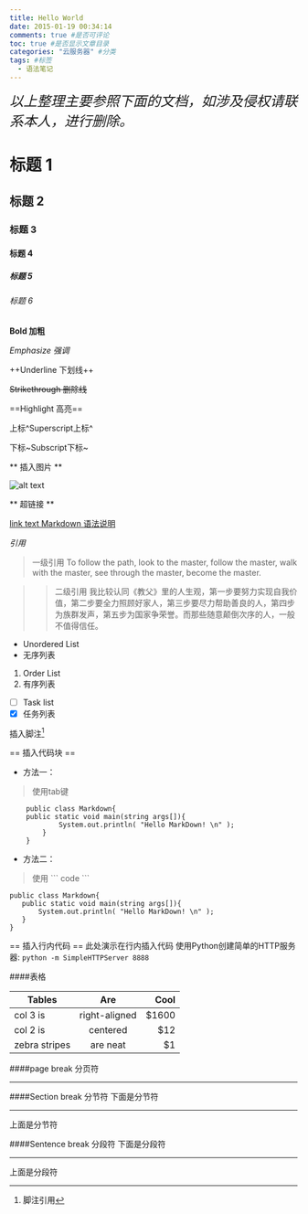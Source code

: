 ```yaml
---
title: Hello World
date: 2015-01-19 00:34:14
comments: true #是否可评论 
toc: true #是否显示文章目录
categories: "云服务器" #分类 
tags: #标签 
  - 语法笔记
---
```


<!--more-->

<font size="5">*以上整理主要参照下面的文档，如涉及侵权请联系本人，进行删除。*</font><br /> 


# 标题 1
## 标题 2
### 标题 3
#### 标题 4
##### 标题 5
###### 标题 6


**Bold 加粗**

*Emphasize 强调*

++Underline 下划线++

~~Strikethrough 删除线~~

==Highlight 高亮==

上标^Superscript上标^

下标~Subscript下标~

** 插入图片 **

![alt text](http://www.kankanews.com/ICkengine/wp-content/plugins/wp-o-matic/cache/69430231b7_140905163467611.jpg)

** 超链接 **

[link text Markdown 语法说明](http://www.appinn.com/markdown/)

*引用*
> 一级引用
> To follow the path, look to the master, follow the master, walk with the master, see through the master, become the master.

>> 二级引用
>> 我比较认同《教父》里的人生观，第一步要努力实现自我价值，第二步要全力照顾好家人，第三步要尽力帮助善良的人，第四步为族群发声，第五步为国家争荣誉。而那些随意颠倒次序的人，一般不值得信任。

- Unordered List
- 无序列表

1. Order List
2. 有序列表

- [ ] Task list
- [x] 任务列表

插入脚注[^1]

[^1]:脚注引用

== 插入代码块 ==
- 方法一：
>使用tab键

		public class Markdown{
		public static void main(string args[]){
				System.out.println( "Hello MarkDown! \n" );
			}
		}

- 方法二：
>使用 \``` code ```

```
public class Markdown{
   public static void main(string args[]){
       System.out.println( "Hello MarkDown! \n" );
   }
}

```

== 插入行内代码 ==
此处演示在行内插入代码 使用Python创建简单的HTTP服务器: `python -m SimpleHTTPServer 8888`

####表格

| Tables        | Are           | Cool  |
| ------------- |:-------------:| -----:|
| col 3 is      | right-aligned | $1600 |
| col 2 is      | centered      |   $12 |
| zebra stripes | are neat      |    $1 |

####page break 分页符
***

####Section break 分节符
下面是分节符

- - -

上面是分节符

####Sentence break 分段符
下面是分段符
_ _ _

上面是分段符
